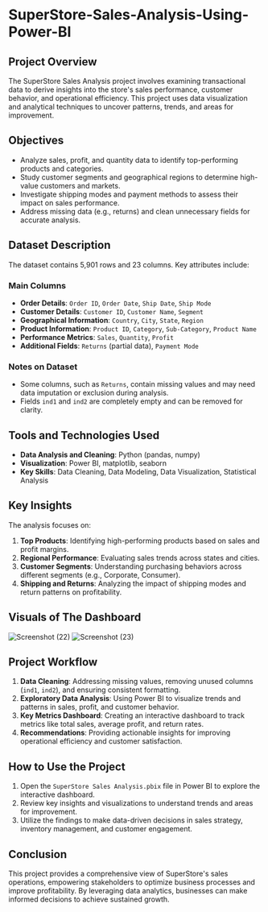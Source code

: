 # SuperStore-Sales-Analysis-Using-Power-BI

## Project Overview
The SuperStore Sales Analysis project involves examining transactional data to derive insights into the store's sales performance, customer behavior, and operational efficiency. This project uses data visualization and analytical techniques to uncover patterns, trends, and areas for improvement.

## Objectives
- Analyze sales, profit, and quantity data to identify top-performing products and categories.
- Study customer segments and geographical regions to determine high-value customers and markets.
- Investigate shipping modes and payment methods to assess their impact on sales performance.
- Address missing data (e.g., returns) and clean unnecessary fields for accurate analysis.

## Dataset Description
The dataset contains 5,901 rows and 23 columns. Key attributes include:

### Main Columns
- **Order Details**: `Order ID`, `Order Date`, `Ship Date`, `Ship Mode`
- **Customer Details**: `Customer ID`, `Customer Name`, `Segment`
- **Geographical Information**: `Country`, `City`, `State`, `Region`
- **Product Information**: `Product ID`, `Category`, `Sub-Category`, `Product Name`
- **Performance Metrics**: `Sales`, `Quantity`, `Profit`
- **Additional Fields**: `Returns` (partial data), `Payment Mode`

### Notes on Dataset
- Some columns, such as `Returns`, contain missing values and may need data imputation or exclusion during analysis.
- Fields `ind1` and `ind2` are completely empty and can be removed for clarity.

## Tools and Technologies Used
- **Data Analysis and Cleaning**: Python (pandas, numpy)
- **Visualization**: Power BI, matplotlib, seaborn
- **Key Skills**: Data Cleaning, Data Modeling, Data Visualization, Statistical Analysis

## Key Insights
The analysis focuses on:
1. **Top Products**: Identifying high-performing products based on sales and profit margins.
2. **Regional Performance**: Evaluating sales trends across states and cities.
3. **Customer Segments**: Understanding purchasing behaviors across different segments (e.g., Corporate, Consumer).
4. **Shipping and Returns**: Analyzing the impact of shipping modes and return patterns on profitability.

## Visuals of The Dashboard

![Screenshot (22)](https://github.com/user-attachments/assets/dfb4a523-3308-4c36-81e1-d96c69ee6e3c)
![Screenshot (23)](https://github.com/user-attachments/assets/234b86ac-3376-4929-bd61-32dbbe306e1e)

## Project Workflow
1. **Data Cleaning**: Addressing missing values, removing unused columns (`ind1`, `ind2`), and ensuring consistent formatting.
2. **Exploratory Data Analysis**: Using Power BI to visualize trends and patterns in sales, profit, and customer behavior.
3. **Key Metrics Dashboard**: Creating an interactive dashboard to track metrics like total sales, average profit, and return rates.
4. **Recommendations**: Providing actionable insights for improving operational efficiency and customer satisfaction.

## How to Use the Project
1. Open the `SuperStore Sales Analysis.pbix` file in Power BI to explore the interactive dashboard.
2. Review key insights and visualizations to understand trends and areas for improvement.
3. Utilize the findings to make data-driven decisions in sales strategy, inventory management, and customer engagement.

## Conclusion
This project provides a comprehensive view of SuperStore's sales operations, empowering stakeholders to optimize business processes and improve profitability. By leveraging data analytics, businesses can make informed decisions to achieve sustained growth.
